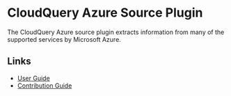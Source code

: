 # CloudQuery Azure Source Plugin

The CloudQuery Azure source plugin extracts information from many of the supported services by Microsoft Azure.

## Links

- [User Guide](https://docs.cloudquery.io/docs/plugins/sources/azure/overview)
- [Contribution Guide](./CONTRIBUTING.md)